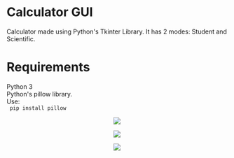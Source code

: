 # Calculator GUI
Calculator made using Python's Tkinter Library. It has 2 modes: Student and Scientific.   


# Requirements
Python 3  
Python's pillow library.  
Use:  
``` pip install pillow```  

<p align="center">
  <img text="Help" src="Help with Calc.PNG">
</p>  
  
<p align="center">
  <img text="Student's Calculator" src="Student's Calculator.PNG">
</p>  

<p align="center">
  <img text="Scientific Calculator" src="Scientific Calculator.PNG">
</p>




